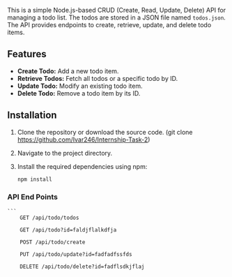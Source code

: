This is a simple Node.js-based CRUD (Create, Read, Update, Delete) API for managing a todo list. The todos are stored in a JSON file named `todos.json`. The API provides endpoints to create, retrieve, update, and delete todo items.

## Features

- **Create Todo:** Add a new todo item.
- **Retrieve Todos:** Fetch all todos or a specific todo by ID.
- **Update Todo:** Modify an existing todo item.
- **Delete Todo:** Remove a todo item by its ID.

## Installation

1. Clone the repository or download the source code.
    (git clone https://github.com/Ivar246/Internship-Task-2)
2. Navigate to the project directory.
3. Install the required dependencies using npm:

   ```bash
   npm install

### API End Points
    ```
        GET /api/todo/todos

        GET /api/todo?id=faldjflalkdfja

        POST /api/todo/create

        PUT /api/todo/update?id=fadfadfssfds

        DELETE /api/todo/delete?id=fadflsdkjflaj